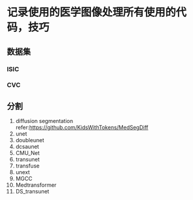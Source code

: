 # 记录使用的医学图像处理所有使用的代码，技巧

## 数据集
### ISIC
### CVC
## 分割
1. diffusion segmentation
refer:https://github.com/KidsWithTokens/MedSegDiff
2. unet
3. doubleunet
4. dcsaunet
5. CMU_Net
6. transunet
7. transfuse
8. unext
9. MGCC
10. Medtransformer
11. DS_transunet
